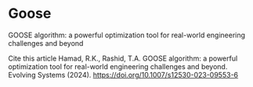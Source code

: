 # Goose
GOOSE algorithm: a powerful optimization tool for real-world engineering challenges and beyond


Cite this article
Hamad, R.K., Rashid, T.A. GOOSE algorithm: a powerful optimization tool for real-world engineering challenges and beyond. Evolving Systems (2024). https://doi.org/10.1007/s12530-023-09553-6

